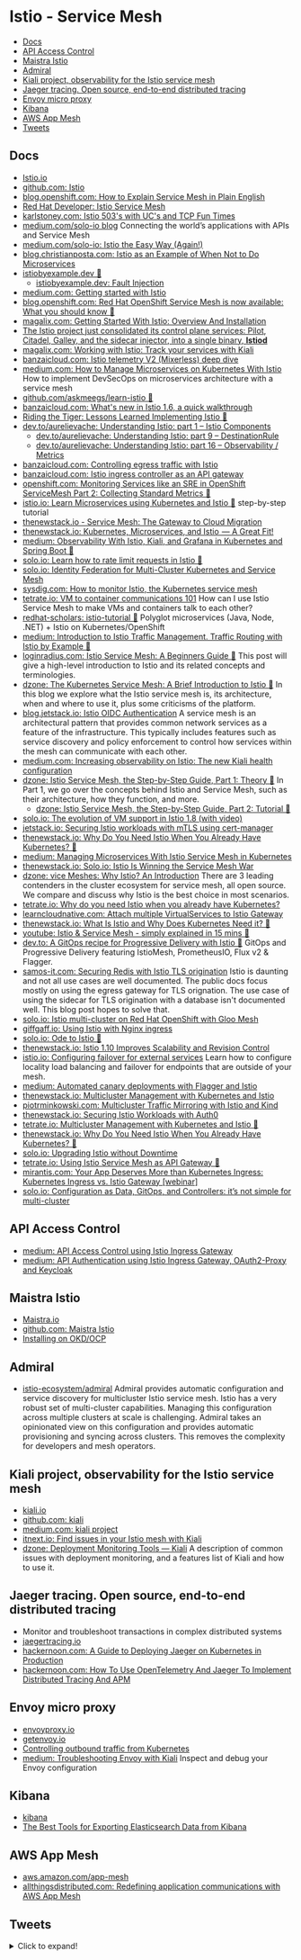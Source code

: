 # Istio - Service Mesh
- [Docs](#docs)
- [API Access Control](#api-access-control)
- [Maistra Istio](#maistra-istio)
- [Admiral](#admiral)
- [Kiali project, observability for the Istio service mesh](#kiali-project-observability-for-the-istio-service-mesh)
- [Jaeger tracing. Open source, end-to-end distributed tracing](#jaeger-tracing-open-source-end-to-end-distributed-tracing)
- [Envoy micro proxy](#envoy-micro-proxy)
- [Kibana](#kibana)
- [AWS App Mesh](#aws-app-mesh)
- [Tweets](#tweets)

## Docs
- [Istio.io](https://istio.io/)
- [github.com: Istio](https://github.com/istio/istio)
- [blog.openshift.com: How to Explain Service Mesh in Plain English](https://blog.openshift.com/from-the-enterprisersproject-how-to-explain-service-mesh-in-plain-english/)
- [Red Hat Developer: Istio Service Mesh](https://developers.redhat.com/topics/service-mesh/)
- [karlstoney.com: Istio 503's with UC's and TCP Fun Times](https://karlstoney.com/2019/05/31/istio-503s-ucs-and-tcp-fun-times/)
- [medium.com/solo-io blog](https://medium.com/solo-io) Connecting the world’s applications with APIs and Service Mesh
- [medium.com/solo-io: Istio the Easy Way (Again!)](https://medium.com/solo-io/istio-the-easy-way-again-b0504347b7ce)
- [blog.christianposta.com: Istio as an Example of When Not to Do Microservices](https://blog.christianposta.com/microservices/istio-as-an-example-of-when-not-to-do-microservices/)
- [istiobyexample.dev 🌟](https://istiobyexample.dev/)
  - [istiobyexample.dev: Fault Injection](https://istiobyexample.dev/fault-injection/)
- [medium.com: Getting started with Istio](https://medium.com/swlh/getting-started-with-istio-524628c025)
- [blog.openshift.com: Red Hat OpenShift Service Mesh is now available: What you should know 🌟](https://blog.openshift.com/red-hat-openshift-service-mesh-is-now-available-what-you-should-know/)
- [magalix.com: Getting Started With Istio: Overview And Installation](https://www.magalix.com/blog/getting-started-with-istio-overview-and-installation)
- [The Istio project just consolidated its control plane services: Pilot, Citadel, Galley, and the sidecar injector, into a single binary, **Istiod**](https://istio.io/blog/2020/tradewinds-2020/#fewer-moving-parts)
- [magalix.com: Working with Istio: Track your services with Kiali](https://www.magalix.com/blog/working-with-istio-track-your-services-with-kiali)
- [banzaicloud.com: Istio telemetry V2 (Mixerless) deep dive](https://banzaicloud.com/blog/istio-mixerless-telemetry/)
- [medium.com: How to Manage Microservices on Kubernetes With Istio](https://medium.com/better-programming/how-to-manage-microservices-on-kubernetes-with-istio-c25e97a60a59) How to implement DevSecOps on microservices architecture with a service mesh
- [github.com/askmeegs/learn-istio 🌟](https://github.com/askmeegs/learn-istio)
- [banzaicloud.com: What's new in Istio 1.6, a quick walkthrough](https://banzaicloud.com/blog/istio-1.6/)
- [Riding the Tiger: Lessons Learned Implementing Istio 🌟](https://zwischenzugs.com/2020/05/05/riding-the-tiger-lessons-learned-implementing-istio/)
- [dev.to/aurelievache: Understanding Istio: part 1 – Istio Components](https://dev.to/aurelievache/understanding-istio-part-1-istio-components-4ik5)
  - [dev.to/aurelievache: Understanding Istio: part 9 – DestinationRule](https://dev.to/aurelievache/understanding-istio-part-9-destinationrule-1g7e)
  - [dev.to/aurelievache: Understanding Istio: part 16 – Observability / Metrics](https://dev.to/aurelievache/understanding-istio-part-16-observability-metrics-2m8p)
- [banzaicloud.com: Controlling egress traffic with Istio](https://banzaicloud.com/blog/istio-external-demo/)
- [banzaicloud.com: Istio ingress controller as an API gateway](https://banzaicloud.com/blog/backyards-api-gateway)
- [openshift.com: Monitoring Services like an SRE in OpenShift ServiceMesh Part 2: Collecting Standard Metrics 🌟](https://www.openshift.com/blog/monitoring-services-like-an-sre-in-openshift-servicemesh-part-2-collecting-standard-metrics-3)
- [istio.io: Learn Microservices using Kubernetes and Istio 🌟](https://istio.io/latest/docs/examples/microservices-istio/) step-by-step tutorial
- [thenewstack.io - Service Mesh: The Gateway to Cloud Migration](https://thenewstack.io/when-you-need-or-dont-need-service-mesh/)
- [thenewstack.io: Kubernetes, Microservices, and Istio  — A Great Fit!](https://thenewstack.io/kubernetes-microservices-istio%E2%80%8A-%E2%80%8Aa-great-fit/)
- [medium: Observability With Istio, Kiali, and Grafana in Kubernetes and Spring Boot 🌟](https://medium.com/swlh/observability-with-istio-kiali-and-grafana-in-kubernetes-and-spring-boot-743af225c24f)
- [solo.io: Learn how to rate limit requests in Istio 🌟](https://www.solo.io/blog/tutorial-rate-limiting-of-service-requests-in-istio-service-mesh)
- [solo.io: Identity Federation for Multi-Cluster Kubernetes and Service Mesh](https://www.solo.io/blog/identity-federation-for-multi-cluster-kubernetes-and-service-mesh/)
- [sysdig.com: How to monitor Istio, the Kubernetes service mesh](https://sysdig.com/blog/monitor-istio/)
- [tetrate.io: VM to container communications 101](https://www.tetrate.io/blog/vm-to-container-communications-101/) How can I use Istio Service Mesh to make VMs and containers talk to each other?
- [redhat-scholars: istio-tutorial 🌟](https://github.com/redhat-scholars/istio-tutorial) Polyglot microservices (Java, Node, .NET) + Istio on Kubernetes/OpenShift
- [medium: Introduction to Istio Traffic Management. Traffic Routing with Istio by Example 🌟](https://medium.com/swlh/introduction-to-istio-traffic-management-6b62c86f8cb4) 
- [loginradius.com: Istio Service Mesh: A Beginners Guide 🌟](https://www.loginradius.com/blog/async/istio-service-mesh/) This post will give a high-level introduction to Istio and its related concepts and terminologies.
- [dzone: The Kubernetes Service Mesh: A Brief Introduction to Istio 🌟](https://dzone.com/articles/the-kubernetes-service-mesh-a-brief-introduction-t) In this blog we explore what the Istio service mesh is, its architecture, when and where to use it, plus some criticisms of the platform.
- [blog.jetstack.io: Istio OIDC Authentication](https://blog.jetstack.io/blog/istio-oidc/) A service mesh is an architectural pattern that provides common network services as a feature of the infrastructure. This typically includes features such as service discovery and policy enforcement to control how services within the mesh can communicate with each other.
- [medium.com: Increasing observability on Istio: The new Kiali health configuration](https://medium.com/kialiproject/increasing-observability-on-istio-the-new-kiali-health-configuration-3c91852c1bfe)
- [dzone: Istio Service Mesh, the Step-by-Step Guide, Part 1: Theory 🌟](https://dzone.com/articles/metadata-management-in-big-data-systems-a-complete-1) In Part 1, we go over the concepts behind Istio and Service Mesh, such as their architecture, how they function, and more.
  - [dzone: Istio Service Mesh, the Step-by-Step Guide, Part 2: Tutorial 🌟](https://dzone.com/articles/istio-service-mesh-the-step-by-step-guide-part-2-t)
- [solo.io: The evolution of VM support in Istio 1.8 (with video)](https://www.solo.io/blog/the-evolution-of-vm-support-in-istio-1-8-with-video/)
- [jetstack.io: Securing Istio workloads with mTLS using cert-manager](https://www.jetstack.io/blog/cert-manager-istio-integration/)
- [thenewstack.io: Why Do You Need Istio When You Already Have Kubernetes? 🌟](https://thenewstack.io/why-do-you-need-istio-when-you-already-have-kubernetes)
- [medium: Managing Microservices With Istio Service Mesh in Kubernetes](https://medium.com/avmconsulting-blog/managing-microservices-with-istio-service-mesh-in-kubernetes-36e1fda81757)
- [thenewstack.io: Solo.io: Istio Is Winning the Service Mesh War](https://thenewstack.io/solo-io-istio-is-winning-the-service-mesh-war/)
- [dzone: vice Meshes: Why Istio? An Introduction](https://dzone.com/articles/why-istio-intro) There are 3 leading contenders in the cluster ecosystem for service mesh, all open source. We compare and discuss why Istio is the best choice in most scenarios.
- [tetrate.io: Why do you need Istio when you already have Kubernetes?](https://www.tetrate.io/blog/why-do-you-need-istio-when-you-already-have-kubernetes/)
- [learncloudnative.com: Attach multiple VirtualServices to Istio Gateway](https://learncloudnative.com/blog/2020-11-23-multiple-vs-gateway)
- [thenewstack.io: What Is Istio and Why Does Kubernetes Need it? 🌟](https://thenewstack.io/what-is-istio-and-why-does-kubernetes-need-it/)
- [youtube: Istio & Service Mesh - simply explained in 15 mins 🌟](https://www.youtube.com/watch?v=16fgzklcF7Y&ab_channel=TechWorldwithNana)
- [dev.to: A GitOps recipe for Progressive Delivery with Istio 🌟](https://dev.to/stefanprodan/a-gitops-recipe-for-progressive-delivery-2pa3) GitOps and Progressive Delivery featuring 
IstioMesh, PrometheusIO, Flux v2 & Flagger.
- [samos-it.com: Securing Redis with Istio TLS origination](https://samos-it.com/posts/securing-redis-istio-tls-origniation-termination.html) Istio is daunting and not all use cases are well documented. The public docs focus mostly on using the egress gateway for TLS orignation. The use case of using the sidecar for TLS origination with a database isn't documented well. This blog post hopes to solve that.
- [solo.io: Istio multi-cluster on Red Hat OpenShift with Gloo Mesh](https://www.solo.io/blog/istio-multi-cluster-on-red-hat-openshift-with-gloo-mesh/)
- [giffgaff.io: Using Istio with Nginx ingress](https://www.giffgaff.io/tech/using-istio-with-nginx-ingress)
- [solo.io: Ode to Istio 🌟](https://www.solo.io/blog/ode-to-istio/)
- [thenewstack.io: Istio 1.10 Improves Scalability and Revision Control](https://thenewstack.io/istio-1-10-improves-scalability-and-revision-control/)
- [istio.io: Configuring failover for external services](https://istio.io/latest/blog/2021/external-locality-failover/) Learn how to configure locality load balancing and failover for endpoints that are outside of your mesh.
- [medium: Automated canary deployments with Flagger and Istio](https://medium.com/google-cloud/automated-canary-deployments-with-flagger-and-istio-ac747827f9d1)
- [thenewstack.io: Multicluster Management with Kubernetes and Istio](https://thenewstack.io/multicluster-management-with-kubernetes-and-istio/)
- [piotrminkowski.com: Multicluster Traffic Mirroring with Istio and Kind](https://piotrminkowski.com/2021/07/12/multicluster-traffic-mirroring-with-istio-and-kind)
- [thenewstack.io: Securing Istio Workloads with Auth0](https://thenewstack.io/securing-istio-workloads-with-auth0/)
- [tetrate.io: Multicluster Management with Kubernetes and Istio 🌟](https://www.tetrate.io/blog/multicluster-management-with-kubernetes-and-istio/)
- [thenewstack.io: Why Do You Need Istio When You Already Have Kubernetes? 🌟](https://thenewstack.io/why-do-you-need-istio-when-you-already-have-kubernetes/)
- [solo.io: Upgrading Istio without Downtime](https://www.solo.io/blog/upgrading-istio-without-downtime/)
- [tetrate.io: Using Istio Service Mesh as API Gateway 🌟](https://www.tetrate.io/blog/istio-servicemesh-api-gateway/)
- [mirantis.com: Your App Deserves More than Kubernetes Ingress: Kubernetes Ingress vs. Istio Gateway [webinar]](https://www.mirantis.com/blog/your-app-deserves-more-than-kubernetes-ingress-kubernetes-ingress-vs-istio-gateway-webinar)
- [solo.io: Configuration as Data, GitOps, and Controllers: it’s not simple for multi-cluster](https://www.solo.io/blog/configuration-as-data-gitops-and-controllers-its-not-simple-for-multi-cluster/)

## API Access Control
- [medium: API Access Control using Istio Ingress Gateway](https://medium.com/@senthilrch/api-access-control-using-istio-ingress-gateway-44be659a087e)
- [medium: API Authentication using Istio Ingress Gateway, OAuth2-Proxy and Keycloak](https://medium.com/codex/api-authentication-using-istio-ingress-gateway-oauth2-proxy-and-keycloak-a980c996c259)

## Maistra Istio
- [Maistra.io](https://maistra.io)
- [github.com: Maistra Istio](https://github.com/maistra/istio)
- [Installing on OKD/OCP](https://maistra.io/docs/getting_started/install/)

## Admiral
- [istio-ecosystem/admiral](https://github.com/istio-ecosystem/admiral) Admiral provides automatic configuration and service discovery for multicluster Istio service mesh. Istio has a very robust set of multi-cluster capabilities. Managing this configuration across multiple clusters at scale is challenging. Admiral takes an opinionated view on this configuration and provides automatic provisioning and syncing across clusters. This removes the complexity for developers and mesh operators.

## Kiali project, observability for the Istio service mesh
- [kiali.io](https://www.kiali.io/)
- [github.com: kiali](https://github.com/kiali/kiali)
- [medium.com: kiali project](https://medium.com/kialiproject)
- [itnext.io: Find issues in your Istio mesh with Kiali](https://itnext.io/find-issues-in-your-istio-mesh-with-kiali-89d37d5e1fb1)
- [dzone: Deployment Monitoring Tools — Kiali](https://dzone.com/articles/kubernetes-deployment-monitoring-tools-kiali) A description of common issues with deployment monitoring, and a features list of Kiali and how to use it.

## Jaeger tracing. Open source, end-to-end distributed tracing
- Monitor and troubleshoot transactions in complex distributed systems
- [jaegertracing.io](https://www.jaegertracing.io/)
- [hackernoon.com: A Guide to Deploying Jaeger on Kubernetes in Production](https://hackernoon.com/a-guide-to-deploying-jaeger-on-kubernetes-in-production-0p2n3tub)
- [hackernoon.com: How To Use OpenTelemetry And Jaeger To Implement Distributed Tracing And APM](https://hackernoon.com/how-to-use-opentelemetry-and-jaeger-to-implement-distributed-tracing-and-apm-jcx34fi)

## Envoy micro proxy
- [envoyproxy.io](https://www.envoyproxy.io/)
- [getenvoy.io](https://www.getenvoy.io/)
- [Controlling outbound traffic from Kubernetes](https://monzo.com/blog/controlling-outbound-traffic-from-kubernetes)
- [medium: Troubleshooting Envoy with Kiali](https://medium.com/kialiproject/troubleshooting-envoy-with-kiali-7f78a57b16ad) Inspect and debug your Envoy configuration

## Kibana
- [kibana](https://www.elastic.co/products/kibana)
- [The Best Tools for Exporting Elasticsearch Data from Kibana](https://www.skedler.com/blog/the-best-tools-for-exporting-elasticsearch-data-from-kibana/)

## AWS App Mesh
- [aws.amazon.com/app-mesh](https://aws.amazon.com/app-mesh/)
- [allthingsdistributed.com: Redefining application communications with AWS App Mesh](https://www.allthingsdistributed.com/2019/03/redefining-application-communications-with-aws-app-mesh.html)

## Tweets
<details>
  <summary>Click to expand!</summary>

<center>
<blockquote class="twitter-tweet"><p lang="en" dir="ltr">💎 Hidden gem feature<br><br>Did you know that Kiali can automatically generate all the Authorization Policies of a namespace?<br><br>Via telemetry, Kiali can define one Authz Policy per each service in the mesh.<a href="https://twitter.com/IstioMesh?ref_src=twsrc%5Etfw">@IstioMesh</a> <a href="https://twitter.com/hashtag/servicemesh?src=hash&amp;ref_src=twsrc%5Etfw">#servicemesh</a> <a href="https://twitter.com/hashtag/authorization?src=hash&amp;ref_src=twsrc%5Etfw">#authorization</a> <a href="https://twitter.com/hashtag/security?src=hash&amp;ref_src=twsrc%5Etfw">#security</a> <a href="https://twitter.com/hashtag/k8s?src=hash&amp;ref_src=twsrc%5Etfw">#k8s</a> <a href="https://t.co/YlEKRq6nq0">pic.twitter.com/YlEKRq6nq0</a></p>&mdash; Kiali (@KialiProject) <a href="https://twitter.com/KialiProject/status/1393940551637127168?ref_src=twsrc%5Etfw">May 16, 2021</a></blockquote> <script async src="https://platform.twitter.com/widgets.js" charset="utf-8"></script>
</center>
</details>